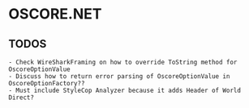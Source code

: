 # OSCORE.NET

## TODOS
	- Check WireSharkFraming on how to override ToString method for OscoreOptionValue
	- Discuss how to return error parsing of OscoreOptionValue in OscoreOptionFactory??
	- Must include StyleCop Analyzer because it adds Header of World Direct?